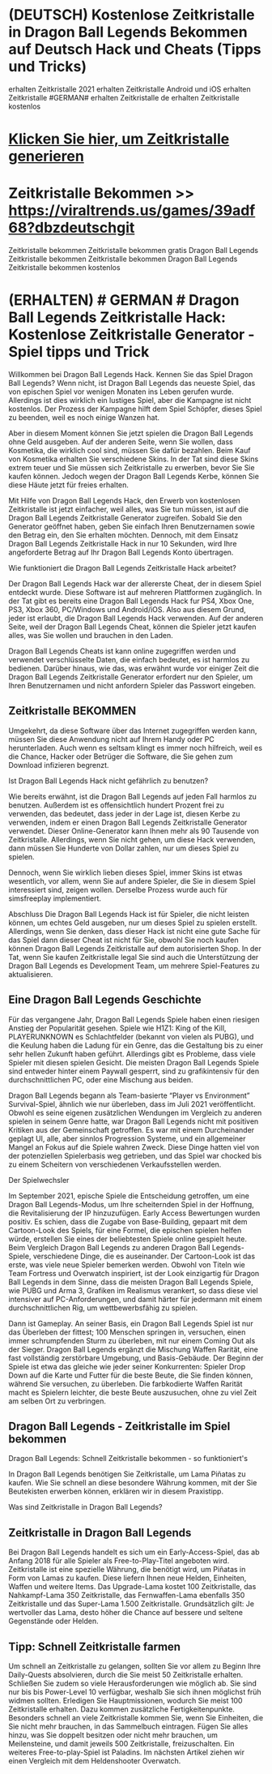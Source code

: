 # (DEUTSCH) Kostenlose Zeitkristalle in Dragon Ball Legends Bekommen auf Deutsch Hack und Cheats (Tipps und Tricks)

erhalten Zeitkristalle 2021
erhalten Zeitkristalle Android und iOS
erhalten Zeitkristalle #GERMAN#
erhalten Zeitkristalle de
erhalten Zeitkristalle kostenlos

# [Klicken Sie hier, um Zeitkristalle generieren](https://viraltrends.us/games/39adf68?dbzdeutschgit)


# Zeitkristalle Bekommen >> https://viraltrends.us/games/39adf68?dbzdeutschgit



Zeitkristalle bekommen
Zeitkristalle bekommen gratis
Dragon Ball Legends Zeitkristalle bekommen 
Zeitkristalle bekommen Dragon Ball Legends
Zeitkristalle bekommen kostenlos

# (ERHALTEN) # GERMAN # Dragon Ball Legends Zeitkristalle Hack: Kostenlose Zeitkristalle Generator - Spiel tipps und Trick

Willkommen bei Dragon Ball Legends Hack. Kennen Sie das Spiel Dragon Ball Legends? Wenn nicht, ist Dragon Ball Legends das neueste Spiel, das von epischen Spiel vor wenigen Monaten ins Leben gerufen wurde. Allerdings ist dies wirklich ein lustiges Spiel, aber die Kampagne ist nicht kostenlos. Der Prozess der Kampagne hilft dem Spiel Schöpfer, dieses Spiel zu beenden, weil es noch einige Wanzen hat.

Aber in diesem Moment können Sie jetzt spielen die Dragon Ball Legends ohne Geld ausgeben. Auf der anderen Seite, wenn Sie wollen, dass Kosmetika, die wirklich cool sind, müssen Sie dafür bezahlen. Beim Kauf von Kosmetika erhalten Sie verschiedene Skins. In der Tat sind diese Skins extrem teuer und Sie müssen sich Zeitkristalle zu erwerben, bevor Sie Sie kaufen können. Jedoch wegen der Dragon Ball Legends Kerbe, können Sie diese Häute jetzt für freies erhalten.

Mit Hilfe von Dragon Ball Legends Hack, den Erwerb von kostenlosen Zeitkristalle ist jetzt einfacher, weil alles, was Sie tun müssen, ist auf die Dragon Ball Legends Zeitkristalle Generator zugreifen. Sobald Sie den Generator geöffnet haben, geben Sie einfach Ihren Benutzernamen sowie den Betrag ein, den Sie erhalten möchten. Dennoch, mit dem Einsatz Dragon Ball Legends Zeitkristalle Hack in nur 10 Sekunden, wird Ihre angeforderte Betrag auf Ihr Dragon Ball Legends Konto übertragen.

Wie funktioniert die Dragon Ball Legends Zeitkristalle Hack arbeitet?


Der Dragon Ball Legends Hack war der allererste Cheat, der in diesem Spiel entdeckt wurde. Diese Software ist auf mehreren Plattformen zugänglich. In der Tat gibt es bereits eine Dragon Ball Legends Hack fur PS4, Xbox One, PS3, Xbox 360, PC/Windows und Android/iOS. Also aus diesem Grund, jeder ist erlaubt, die Dragon Ball Legends Hack verwenden. Auf der anderen Seite, weil der Dragon Ball Legends Cheat, können die Spieler jetzt kaufen alles, was Sie wollen und brauchen in den Laden.

Dragon Ball Legends Cheats ist kann online zugegriffen werden und verwendet verschlüsselte Daten, die einfach bedeutet, es ist harmlos zu bedienen. Darüber hinaus, wie das, was erwähnt wurde vor einiger Zeit die Dragon Ball Legends Zeitkristalle Generator erfordert nur den Spieler, um Ihren Benutzernamen und nicht anfordern Spieler das Passwort eingeben.

## Zeitkristalle BEKOMMEN

Umgekehrt, da diese Software über das Internet zugegriffen werden kann, müssen Sie diese Anwendung nicht auf Ihrem Handy oder PC herunterladen. Auch wenn es seltsam klingt es immer noch hilfreich, weil es die Chance, Hacker oder Betrüger die Software, die Sie gehen zum Download infizieren begrenzt.

Ist Dragon Ball Legends Hack nicht gefährlich zu benutzen?


Wie bereits erwähnt, ist die Dragon Ball Legends auf jeden Fall harmlos zu benutzen. Außerdem ist es offensichtlich hundert Prozent frei zu verwenden, das bedeutet, dass jeder in der Lage ist, diesen Kerbe zu verwenden, indem er einen Dragon Ball Legends Zeitkristalle Generator verwendet. Dieser Online-Generator kann Ihnen mehr als 90 Tausende von Zeitkristalle. Allerdings, wenn Sie nicht gehen, um diese Hack verwenden, dann müssen Sie Hunderte von Dollar zahlen, nur um dieses Spiel zu spielen.



Dennoch, wenn Sie wirklich lieben dieses Spiel, immer Skins ist etwas wesentlich, vor allem, wenn Sie auf andere Spieler, die Sie in diesem Spiel interessiert sind, zeigen wollen. Derselbe Prozess wurde auch für simsfreeplay implementiert.

Abschluss
Die Dragon Ball Legends Hack ist für Spieler, die nicht leisten können, um echtes Geld ausgeben, nur um dieses Spiel zu spielen erstellt. Allerdings, wenn Sie denken, dass dieser Hack ist nicht eine gute Sache für das Spiel dann dieser Cheat ist nicht für Sie, obwohl Sie noch kaufen können Dragon Ball Legends Zeitkristalle auf dem autorisierten Shop. In der Tat, wenn Sie kaufen Zeitkristalle legal Sie sind auch die Unterstützung der Dragon Ball Legends es Development Team, um mehrere Spiel-Features zu aktualisieren.

 

## Eine Dragon Ball Legends Geschichte


Für das vergangene Jahr, Dragon Ball Legends Spiele haben einen riesigen Anstieg der Popularität gesehen. Spiele wie H1Z1: King of the Kill, PLAYERUNKNOWN es Schlachtfelder (bekannt von vielen als PUBG), und die Keulung haben die Ladung für ein Genre, das die Gestaltung bis zu einer sehr hellen Zukunft haben geführt. Allerdings gibt es Probleme, dass viele Spieler mit diesen spielen Gesicht. Die meisten Dragon Ball Legends Spiele sind entweder hinter einem Paywall gesperrt, sind zu grafikintensiv für den durchschnittlichen PC, oder eine Mischung aus beiden.

Dragon Ball Legends begann als Team-basierte “Player vs Environment” Survival-Spiel, ähnlich wie nur überleben, dass im Juli 2021 veröffentlicht. Obwohl es seine eigenen zusätzlichen Wendungen im Vergleich zu anderen spielen in seinem Genre hatte, war Dragon Ball Legends nicht mit positiven Kritiken aus der Gemeinschaft getroffen. Es war mit einem Durcheinander geplagt UI, alle, aber sinnlos Progression Systeme, und ein allgemeiner Mangel an Fokus auf die Spiele wahren Zweck. Diese Dinge hatten viel von der potenziellen Spielerbasis weg getrieben, und das Spiel war chocked bis zu einem Scheitern von verschiedenen Verkaufsstellen werden.

Der Spielwechsler


Im September 2021, epische Spiele die Entscheidung getroffen, um eine Dragon Ball Legends-Modus, um Ihre scheiternden Spiel in der Hoffnung, die Revitalisierung der IP hinzuzufügen. Early Access Bewertungen wurden positiv. Es schien, dass die Zugabe von Base-Building, gepaart mit dem Cartoon-Look des Spiels, für eine Formel, die epischen spielen helfen würde, erstellen Sie eines der beliebtesten Spiele online gespielt heute. Beim Vergleich Dragon Ball Legends zu anderen Dragon Ball Legends-Spiele, verschiedene Dinge, die es auseinander. Der Cartoon-Look ist das erste, was viele neue Spieler bemerken werden. Obwohl von Titeln wie Team Fortress und Overwatch inspiriert, ist der Look einzigartig für Dragon Ball Legends in dem Sinne, dass die meisten Dragon Ball Legends Spiele, wie PUBG und Arma 3, Grafiken im Realismus verankert, so dass diese viel intensiver auf PC-Anforderungen, und damit härter für jedermann mit einem durchschnittlichen Rig, um wettbewerbsfähig zu spielen.

Dann ist Gameplay. An seiner Basis, ein Dragon Ball Legends Spiel ist nur das Überleben der fittest; 100 Menschen springen in, versuchen, einen immer schrumpfenden Sturm zu überleben, mit nur einem Coming Out als der Sieger. Dragon Ball Legends ergänzt die Mischung Waffen Rarität, eine fast vollständig zerstörbare Umgebung, und Basis-Gebäude. Der Beginn der Spiele ist etwa das gleiche wie jeder seiner Konkurrenten: Spieler Drop Down auf die Karte und Futter für die beste Beute, die Sie finden können, während Sie versuchen, zu überleben. Die farbkodierte Waffen Rarität macht es Spielern leichter, die beste Beute auszusuchen, ohne zu viel Zeit am selben Ort zu verbringen.



## Dragon Ball Legends - Zeitkristalle im Spiel bekommen

Dragon Ball Legends: Schnell Zeitkristalle bekommen - so funktioniert's

In Dragon Ball Legends benötigen Sie Zeitkristalle, um Lama Piñatas zu kaufen. Wie Sie schnell an diese besondere Währung kommen, mit der Sie Beutekisten erwerben können, erklären wir in diesem Praxistipp.

Was sind Zeitkristalle in Dragon Ball Legends?

## Zeitkristalle in Dragon Ball Legends


Bei Dragon Ball Legends handelt es sich um ein Early-Access-Spiel, das ab Anfang 2018 für alle Spieler als Free-to-Play-Titel angeboten wird.
Zeitkristalle ist eine spezielle Währung, die benötigt wird, um Piñatas in Form von Lamas zu kaufen. Diese liefern Ihnen neue Helden, Einheiten, Waffen und weitere Items.
Das Upgrade-Lama kostet 100 Zeitkristalle, das Nahkampf-Lama 350 Zeitkristalle, das Fernwaffen-Lama ebenfalls 350 Zeitkristalle und das Super-Lama 1.500 Zeitkristalle.
Grundsätzlich gilt: Je wertvoller das Lama, desto höher die Chance auf bessere und seltene Gegenstände oder Helden.

## Tipp: Schnell Zeitkristalle farmen


Um schnell an Zeitkristalle zu gelangen, sollten Sie vor allem zu Beginn Ihre Daily-Quests absolvieren, durch die Sie meist 50 Zeitkristalle erhalten.
Schließen Sie zudem so viele Herausforderungen wie möglich ab. Sie sind nur bis bis Power-Level 10 verfügbar, weshalb Sie sich ihnen möglichst früh widmen sollten.
Erledigen Sie Hauptmissionen, wodurch Sie meist 100 Zeitkristalle erhalten. Dazu kommen zusätzliche Fertigkeitenpunkte.
Besonders schnell an viele Zeitkristalle kommen Sie, wenn Sie Einheiten, die Sie nicht mehr brauchen, in das Sammelbuch eintragen. Fügen Sie alles hinzu, was Sie doppelt besitzen oder nicht mehr brauchen, um Meilensteine, und damit jeweils 500 Zeitkristalle, freizuschalten.
Ein weiteres Free-to-play-Spiel ist Paladins. Im nächsten Artikel ziehen wir einen Vergleich mit dem Heldenshooter Overwatch.

